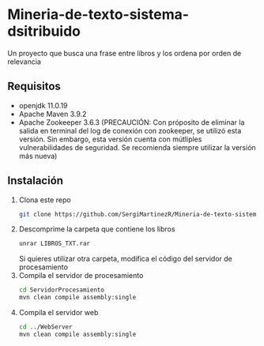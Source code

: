 # Mineria-de-texto-sistema-dsitribuido
Un proyecto que busca una frase entre libros y los ordena por orden de relevancia

## Requisitos
- openjdk 11.0.19
- Apache Maven 3.9.2
- Apache Zookeeper 3.6.3 (PRECAUCIÓN: Con próposito de eliminar la salida en terminal del log de conexión con zookeeper, se utilizó esta versión. Sin embargo, esta versión cuenta con mútliples vulnerabilidades de seguridad. Se recomienda siempre utilizar la versión más nueva)

## Instalación

1. Clona este repo
   ```zsh
   git clone https://github.com/SergiMartinezR/Mineria-de-texto-sistema-dsitribuido.git
   ```
2. Descomprime la carpeta que contiene los libros
    ```zsh
    unrar LIBROS_TXT.rar
    ```
    Si quieres utilizar otra carpeta, modifica el código del servidor de procesamiento
3. Compila el servidor de procesamiento
   ```zsh
   cd ServidorProcesamiento
   mvn clean compile assembly:single
   ``` 
4. Compila el servidor web
   ```zsh
   cd ../WebServer
   mvn clean compile assembly:single
   ``` 
